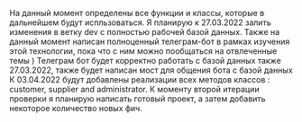 На данный момент определены все функции и классы, которые в дальнейшем будут испльзоваться.
Я планирую к 27.03.2022 залить изменения в ветку dev с полностью рабочей базой данных.
Также на данный момент написан полноценный телеграм-бот в рамках изучения этой технологии, пока что с ним можно пообщаться на отвлеченные
 темы )
Телеграм бот будет корректно работать с базой данных также 27.03.2022, также будет написан мост для общения бота с базой данных
К 03.04.2022 будут добавлены реализации всех методов классов : customer, supplier and administrator.
К моменту второй итерации проверки я планирую написать готовый проект, а затем добавить некоторое количество новых фич.
